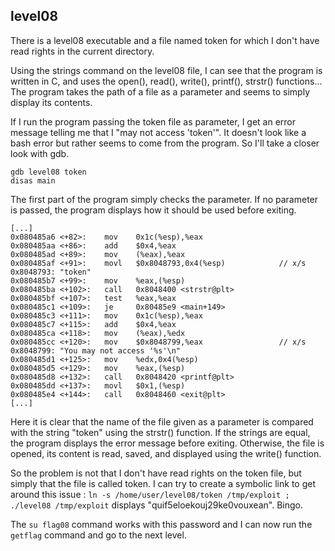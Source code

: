 ## level08

There is a level08 executable and a file named token for which I don't have read rights in the current directory.

Using the strings command on the level08 file, I can see that the program is written in C, and uses the open(), read(), write(), printf(), strstr() functions... The program takes the path of a file as a parameter and seems to simply display its contents.

If I run the program passing the token file as parameter, I get an error message telling me that I "may not access 'token'". It doesn't look like a bash error but rather seems to come from the program. So I'll take a closer look with gdb.

```
gdb level08 token
disas main
```

The first part of the program simply checks the parameter. If no parameter is passed, the program displays how it should be used before exiting.

```
[...]
0x080485a6 <+82>:    mov    0x1c(%esp),%eax
0x080485aa <+86>:    add    $0x4,%eax
0x080485ad <+89>:    mov    (%eax),%eax
0x080485af <+91>:    movl   $0x8048793,0x4(%esp)            // x/s 0x8048793: "token"
0x080485b7 <+99>:    mov    %eax,(%esp)
0x080485ba <+102>:   call   0x8048400 <strstr@plt>
0x080485bf <+107>:   test   %eax,%eax
0x080485c1 <+109>:   je     0x80485e9 <main+149>
0x080485c3 <+111>:   mov    0x1c(%esp),%eax
0x080485c7 <+115>:   add    $0x4,%eax
0x080485ca <+118>:   mov    (%eax),%edx
0x080485cc <+120>:   mov    $0x8048799,%eax                 // x/s 0x8048799: "You may not access '%s'\n"
0x080485d1 <+125>:   mov    %edx,0x4(%esp)
0x080485d5 <+129>:   mov    %eax,(%esp)
0x080485d8 <+132>:   call   0x8048420 <printf@plt>
0x080485dd <+137>:   movl   $0x1,(%esp)
0x080485e4 <+144>:   call   0x8048460 <exit@plt>
[...]
```

Here it is clear that the name of the file given as a parameter is compared with the string "token" using the strstr() function. If the strings are equal, the program displays the error message before exiting. Otherwise, the file is opened, its content is read, saved, and displayed using the write() function.

So the problem is not that I don't have read rights on the token file, but simply that the file is called token. I can try to create a symbolic link to get around this issue : `ln -s /home/user/level08/token /tmp/exploit ; ./level08 /tmp/exploit` displays "quif5eloekouj29ke0vouxean". Bingo.

The `su flag08` command works with this password and I can now run the `getflag` command and go to the next level.